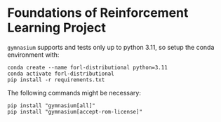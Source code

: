 # Foundations of Reinforcement Learning Project

`gymnasium` supports and tests only up to python 3.11, so setup the conda environment with:
```
conda create --name forl-distributional python=3.11
conda activate forl-distributional
pip install -r requirements.txt
```

The following commands might be necessary:
```
pip install "gymnasium[all]"
pip install "gymnasium[accept-rom-license]"
```
